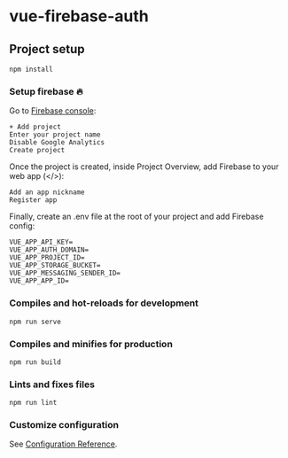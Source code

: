 # vue-firebase-auth

## Project setup
```
npm install
```

### Setup firebase 🔥
Go to [Firebase console](https://console.firebase.google.com/):
```
+ Add project
Enter your project name
Disable Google Analytics
Create project
```

Once the project is created, inside Project Overview, add Firebase to your web app (</>):
```
Add an app nickname
Register app
```

Finally, create an .env file at the root of your project and add Firebase config:
```
VUE_APP_API_KEY=
VUE_APP_AUTH_DOMAIN=
VUE_APP_PROJECT_ID=
VUE_APP_STORAGE_BUCKET=
VUE_APP_MESSAGING_SENDER_ID=
VUE_APP_APP_ID=
```

### Compiles and hot-reloads for development
```
npm run serve
```

### Compiles and minifies for production
```
npm run build
```

### Lints and fixes files
```
npm run lint
```

### Customize configuration
See [Configuration Reference](https://cli.vuejs.org/config/).
